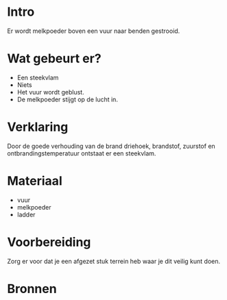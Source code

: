 # Intro
Er wordt melkpoeder boven een vuur naar benden gestrooid.

# Wat gebeurt er?
- Een steekvlam
- Niets
- Het vuur wordt geblust.
- De melkpoeder stijgt op de lucht in.

# Verklaring
Door de goede verhouding van de brand driehoek, brandstof, 
zuurstof en ontbrandingstemperatuur ontstaat er een steekvlam.

# Materiaal
- vuur
- melkpoeder
- ladder

# Voorbereiding
Zorg er voor dat je een afgezet stuk terrein heb waar je
dit veilig kunt doen.

# Bronnen
